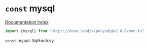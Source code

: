 # `const` mysql

[Documentation Index](../README.md)

```ts
import {mysql} from "https://deno.land/x/polysql@v2.0.8/mod.ts"
```

`const` mysql: SqlFactory

